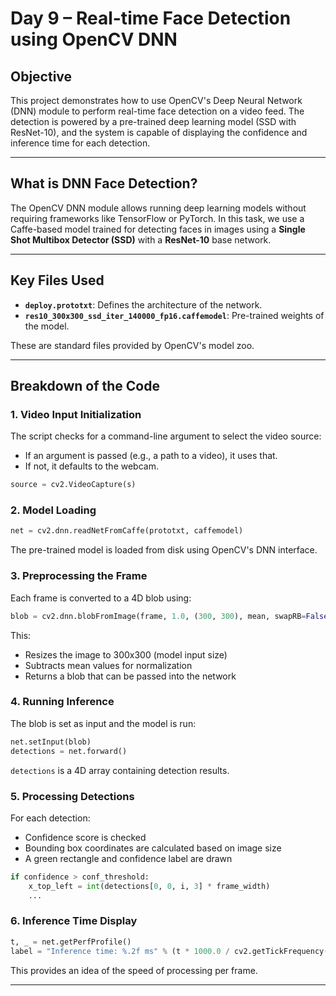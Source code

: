 # Day 9 – Real-time Face Detection using OpenCV DNN

## Objective

This project demonstrates how to use OpenCV's Deep Neural Network (DNN) module to perform real-time face detection on a video feed. The detection is powered by a pre-trained deep learning model (SSD with ResNet-10), and the system is capable of displaying the confidence and inference time for each detection.

---

## What is DNN Face Detection?

The OpenCV DNN module allows running deep learning models without requiring frameworks like TensorFlow or PyTorch. In this task, we use a Caffe-based model trained for detecting faces in images using a **Single Shot Multibox Detector (SSD)** with a **ResNet-10** base network.

---

## Key Files Used

* **`deploy.prototxt`**: Defines the architecture of the network.
* **`res10_300x300_ssd_iter_140000_fp16.caffemodel`**: Pre-trained weights of the model.

These are standard files provided by OpenCV's model zoo.

---

## Breakdown of the Code

### 1. **Video Input Initialization**

The script checks for a command-line argument to select the video source:

* If an argument is passed (e.g., a path to a video), it uses that.
* If not, it defaults to the webcam.

```python
source = cv2.VideoCapture(s)
```

### 2. **Model Loading**

```python
net = cv2.dnn.readNetFromCaffe(prototxt, caffemodel)
```

The pre-trained model is loaded from disk using OpenCV's DNN interface.

### 3. **Preprocessing the Frame**

Each frame is converted to a 4D blob using:

```python
blob = cv2.dnn.blobFromImage(frame, 1.0, (300, 300), mean, swapRB=False, crop=False)
```

This:

* Resizes the image to 300x300 (model input size)
* Subtracts mean values for normalization
* Returns a blob that can be passed into the network

### 4. **Running Inference**

The blob is set as input and the model is run:

```python
net.setInput(blob)
detections = net.forward()
```

`detections` is a 4D array containing detection results.

### 5. **Processing Detections**

For each detection:

* Confidence score is checked
* Bounding box coordinates are calculated based on image size
* A green rectangle and confidence label are drawn

```python
if confidence > conf_threshold:
    x_top_left = int(detections[0, 0, i, 3] * frame_width)
    ...
```

### 6. **Inference Time Display**

```python
t, _ = net.getPerfProfile()
label = "Inference time: %.2f ms" % (t * 1000.0 / cv2.getTickFrequency())
```

This provides an idea of the speed of processing per frame.

---
